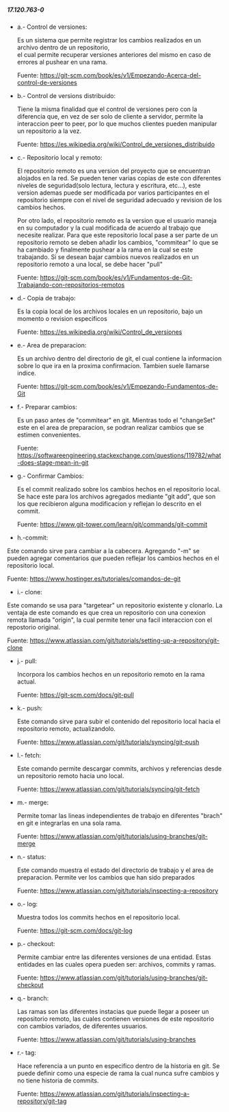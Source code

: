 ##### 17.120.763-0

- a.- Control de versiones:

  Es un sistema que permite registrar los cambios realizados en un archivo dentro de un repositorio,  
  el cual permite recuperar versiones anteriores del mismo en caso de errores al pushear en una rama.

  Fuente: https://git-scm.com/book/es/v1/Empezando-Acerca-del-control-de-versiones

- b.- Control de versions distribuido:

  Tiene la misma finalidad que el control de versiones pero con la diferencia que, en vez de ser solo de cliente a servidor, permite la interaccion peer to peer, por lo que muchos clientes pueden manipular un repositorio a la vez.

  Fuente: https://es.wikipedia.org/wiki/Control_de_versiones_distribuido

- c.- Repositorio local y remoto:

  El repositorio remoto es una version del proyecto que se encuentran alojados en la red. Se pueden tener varias copias de este con diferentes niveles de seguridad(solo lectura, lectura y escritura, etc...), este version ademas puede ser modificada por varios participantes en el repositorio siempre con el nivel de seguridad adecuado y revision de los cambios hechos.

  Por otro lado, el repositorio remoto es la version que el usuario maneja en su computador y la cual modificada de acuerdo al trabajo que necesite realizar. Para que este repositorio local pase a ser parte de un repositorio remoto se deben añadir los cambios, "commitear" lo que se ha cambiado y finalmente pushear a la rama en la cual se este trabajando. Si se desean bajar cambios nuevos realizados en un repositorio remoto a una local, se debe hacer "pull"

  Fuente: https://git-scm.com/book/es/v1/Fundamentos-de-Git-Trabajando-con-repositorios-remotos

- d.- Copia de trabajo:

  Es la copia local de los archivos locales en un repositorio, bajo un momento o revision especificos

  Fuente: https://es.wikipedia.org/wiki/Control_de_versiones

- e.- Area de preparacion:

  Es un archivo dentro del directorio de git, el cual contiene la informacion sobre lo que ira en la proxima confirmacion. Tambien suele llamarse indice.

  Fuente: https://git-scm.com/book/es/v1/Empezando-Fundamentos-de-Git

- f.- Preparar cambios:

  Es un paso antes de "commitear" en git. Mientras todo el "changeSet" este en el area de preparacion, se podran realizar cambios
  que se estimen convenientes.

  Fuente: https://softwareengineering.stackexchange.com/questions/119782/what-does-stage-mean-in-git

- g.- Confirmar Cambios:

  Es el commit realizado sobre los cambios hechos en el repositorio local. Se hace este para los archivos agregados mediante "git add", que son los que recibieron alguna modificacion y reflejan lo descrito en el commit.

  Fuente: https://www.git-tower.com/learn/git/commands/git-commit

 - h.-commit:

  Este comando sirve para cambiar a la cabecera. Agregando "-m" se pueden agregar comentarios que pueden reflejar los cambios hechos en el repositorio local.

  Fuente: https://www.hostinger.es/tutoriales/comandos-de-git

 - i.- clone:

  Este comando se usa para "targetear" un repositorio existente y clonarlo. La ventaja de este comando es que crea un repositorio con una conexion remota llamada "origin", la cual permite tener una facil interaccion con el repostorio original.

  Fuente: https://www.atlassian.com/git/tutorials/setting-up-a-repository/git-clone

- j.- pull:

  Incorpora los cambios hechos en un repositorio remoto en la rama actual.

  Fuente: https://git-scm.com/docs/git-pull

- k.- push:

  Este comando sirve para subir el contenido del repositorio local hacia el repositorio remoto, actualizandolo.

  Fuente: https://www.atlassian.com/git/tutorials/syncing/git-push

- l.- fetch:

  Este comando permite descargar commits, archivos y referencias desde un repositorio remoto hacia uno local.

  Fuente: https://www.atlassian.com/git/tutorials/syncing/git-fetch

- m.- merge:

  Permite tomar las lineas independientes de trabajo en diferentes "brach" en git e integrarlas en una sola rama.

  Fuente: https://www.atlassian.com/git/tutorials/using-branches/git-merge

- n.- status:

  Este comando muestra el estado del directorio de trabajo y el area de preparacion. Permite ver los cambios que han sido preparados

  Fuente: https://www.atlassian.com/git/tutorials/inspecting-a-repository

- o.- log:

  Muestra todos los commits hechos en el repositorio local.

  Fuente: https://git-scm.com/docs/git-log

- p.- checkout:

  Permite cambiar entre las diferentes versiones de una entidad. Estas entidades en las cuales opera pueden ser: archivos, commits y ramas.

  Fuente: https://www.atlassian.com/git/tutorials/using-branches/git-checkout

- q.- branch:

  Las ramas son las diferentes instacias que puede llegar a poseer un repositorio remoto, las cuales contienen versiones de este repositorio con cambios variados, de diferentes usuarios.

  Fuente: https://www.atlassian.com/git/tutorials/using-branches

- r.- tag:

  Hace referencia a un punto en especifico dentro de la historia en git. Se puede definir como una especie de rama la cual nunca sufre cambios y no tiene historia de commits.

  Fuente: https://www.atlassian.com/git/tutorials/inspecting-a-repository/git-tag
